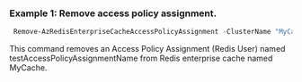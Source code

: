 ### Example 1: Remove access policy assignment.
```powershell
 Remove-AzRedisEnterpriseCacheAccessPolicyAssignment -ClusterName "MyCache" -DatabaseName "default" -ResourceGroupName "MyGroup" -Name "testAccessPolicyAssignmentName"
```

This command removes an Access Policy Assignment (Redis User) named testAccessPolicyAssignmentName from Redis enterprise cache named MyCache.


